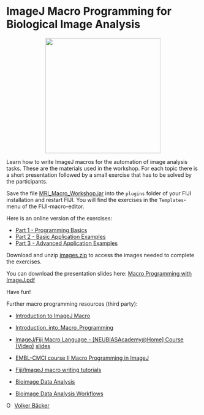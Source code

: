<head>
<meta name="google-site-verification" content="SVVm4-xspcAPFmODJrkl8DEGKvIEtdms2G76dkdna-k" />
</head>

# ImageJ Macro Programming for Biological Image Analysis
<p align="center"><img src='http://dev.mri.cnrs.fr/attachments/download/2381/macro.png' width='300'/></p>

Learn how to write ImageJ macros for the automation of image analysis tasks. These are the materials used in the workshop. For each topic there is a short presentation followed by a small exercise that has to be solved by the participants.

Save the file [MRI_Macro_Workshop.jar](https://github.com/MontpellierRessourcesImagerie/ij-macro-programming-workshop/releases/download/v1.0/MRI_Macro_Workshop.jar) into the ``plugins`` folder of your FIJI installation and restart FIJI. You will find the exercises in the ``Templates``-menu of the FIJI-macro-editor.

Here is an online version of the exercises:

- [Part 1 - Programming Basics](./part1.md)
- [Part 2 - Basic Application Examples](./part2.md)
- [Part 3 - Advanced Application Examples](./part3.md)

Download and unzip [images.zip](http://dev.mri.cnrs.fr/attachments/download/2372/images.zip) to access the images needed to complete the exercises.

You can download the presentation slides here: [Macro Programming with ImageJ.pdf](https://github.com/MontpellierRessourcesImagerie/ij-macro-programming-workshop/raw/master/Macro%20Programming%20with%20ImageJ.pdf)

Have fun!

Further macro programming resources (third party):

- [Introduction to	ImageJ	Macro](https://indico.mpi-cbg.de/event/39/attachments/50/79/IA_Course_IJ_Macro_2017_booklet.pdf)
- [Introduction_into_Macro_Programming](https://imagej.net/Introduction_into_Macro_Programming)
- [ImageJ/Fiji Macro Language - [NEUBIASAcademy@Home] Course (Video)](https://www.youtube.com/watch?v=o8tfkdcd3DA) [slides](https://github.com/ahklemm/ImageJMacro_Introduction/blob/master/2020418_ImageJMacro.pdf)
- [EMBL-CMCI course II Macro Programming in ImageJ](http://nucpc92.ph.man.ac.uk/download2/MPHYS/imagej/docs/imagej_Maco_programming_in_ImageJ.pdf)
- [Fiji/ImageJ macro writing tutorials](http://imaging.biotech.cornell.edu/index.php/fiji-imagej-macro-writing-tutorials/)

- [Bioimage Data Analysis](https://analyticalscience.wiley.com/do/10.1002/was.00050003/full/bioimagedataanalysis.pdf)
- [Bioimage Data Analysis Workflows](https://link.springer.com/book/10.1007%2F978-3-030-22386-1)

<div itemscope itemtype="https://schema.org/Person"><a itemprop="sameAs" content="https://orcid.org/0000-0002-9129-6403" href="https://orcid.org/0000-0002-9129-6403" target="orcid.widget" rel="noopener noreferrer" style="vertical-align:top;"><img src="https://orcid.org/sites/default/files/images/orcid_16x16.png" style="width:1em;margin-right:.5em;" alt="ORCID iD icon">Volker Bäcker</a></div>
